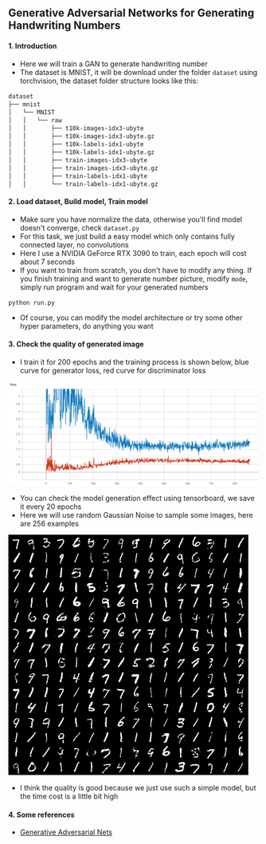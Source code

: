 ## Generative Adversarial Networks for Generating Handwriting Numbers

#### 1. Introduction
- Here we will train a GAN to generate handwriting number 
- The dataset is MNIST, it will be download under the folder `dataset` using torchvision, the dataset folder structure looks like this:
```text
dataset
├── mnist
│   └── MNIST
│   │   └── raw
│   │       ├── t10k-images-idx3-ubyte
│   │       ├── t10k-images-idx3-ubyte.gz
│   │       ├── t10k-labels-idx1-ubyte
│   │       ├── t10k-labels-idx1-ubyte.gz
│   │       ├── train-images-idx3-ubyte
│   │       ├── train-images-idx3-ubyte.gz
│   │       ├── train-labels-idx1-ubyte
│   │       └── train-labels-idx1-ubyte.gz
```

#### 2. Load dataset, Build model, Train model
- Make sure you have normalize the data, otherwise you'll find model doesn't converge, check `dataset.py`
- For this task, we just build a easy model which only contains fully connected layer, no convolutions
- Here I use a NVIDIA GeForce RTX 3090 to train, each epoch will cost about 7 seconds
- If you want to train from scratch, you don't have to modify any thing. If you finish training and want to generate number picture, modify `mode`, simply run program and wait for your generated numbers
```shell
python run.py
```
- Of course, you can modify the model architecture or try some other hyper parameters, do anything you want 

#### 3. Check the quality of generated image
- I train it for 200 epochs and the training process is shown below, blue curve for generator loss, red curve for discriminator loss

![training process](train_process.png)

- You can check the model generation effect using tensorboard, we save it every 20 epochs
- Here we will use random Gaussian Noise to sample some images, here are 256 examples

![sample anime faces](gen/sample.png)

- I think the quality is good because we just use such a simple model, but the time cost is a little bit high

#### 4. Some references
- [Generative Adversarial Nets](https://arxiv.org/pdf/1406.2661.pdf)